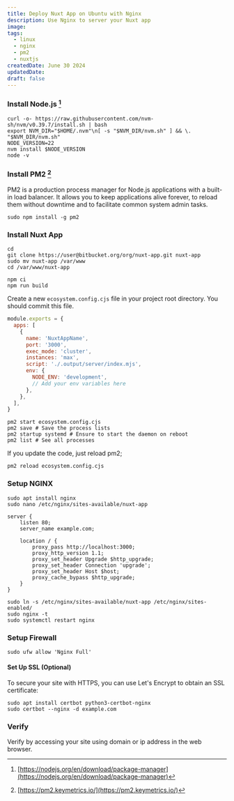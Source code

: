 ```yaml
---
title: Deploy Nuxt App on Ubuntu with Nginx
description: Use Nginx to server your Nuxt app
image:
tags:
  - linux
  - nginx
  - pm2
  - nuxtjs
createdDate: June 30 2024
updatedDate:
draft: false
---
```


### Install Node.js [^1]

[^1]: [https://nodejs.org/en/download/package-manager](https://nodejs.org/en/download/package-manager)

```shell
curl -o- https://raw.githubusercontent.com/nvm-sh/nvm/v0.39.7/install.sh | bash
export NVM_DIR="$HOME/.nvm"\n[ -s "$NVM_DIR/nvm.sh" ] && \. "$NVM_DIR/nvm.sh"
NODE_VERSION=22
nvm install $NODE_VERSION
node -v
```

### Install PM2 [^2]

[^2]: [https://pm2.keymetrics.io/](https://pm2.keymetrics.io/)

PM2 is a production process manager for Node.js applications with a built-in load balancer. It allows you to keep applications alive forever, to reload them without downtime and to facilitate common system admin tasks.

```shell
sudo npm install -g pm2
```

### Install Nuxt App

```shell
cd
git clone https://user@bitbucket.org/org/nuxt-app.git nuxt-app
sudo mv nuxt-app /var/www
cd /var/www/nuxt-app
```

```shell
npm ci
npm run build
```

Create a new `ecosystem.config.cjs` file in your project root directory. You should commit this file.

```js
module.exports = {
  apps: [
    {
      name: 'NuxtAppName',
      port: '3000',
      exec_mode: 'cluster',
      instances: 'max',
      script: './.output/server/index.mjs',
      env: {
        NODE_ENV: 'development',
        // Add your env variables here
      },
    },
  ],
}
```

```shell
pm2 start ecosystem.config.cjs
pm2 save # Save the process lists
pm2 startup systemd # Ensure to start the daemon on reboot
pm2 list # See all processes
```

If you update the code, just reload pm2;

```shell
pm2 reload ecosystem.config.cjs
```

### Setup NGINX

```shell
sudo apt install nginx
sudo nano /etc/nginx/sites-available/nuxt-app
```

```nginx
server {
    listen 80;
    server_name example.com;

    location / {
        proxy_pass http://localhost:3000;
        proxy_http_version 1.1;
        proxy_set_header Upgrade $http_upgrade;
        proxy_set_header Connection 'upgrade';
        proxy_set_header Host $host;
        proxy_cache_bypass $http_upgrade;
    }
}
```

```shell
sudo ln -s /etc/nginx/sites-available/nuxt-app /etc/nginx/sites-enabled/
sudo nginx -t
sudo systemctl restart nginx
```

### Setup Firewall

```shell
sudo ufw allow 'Nginx Full'
```

#### Set Up SSL (Optional)

To secure your site with HTTPS, you can use Let's Encrypt to obtain an SSL certificate:

```shell
sudo apt install certbot python3-certbot-nginx
sudo certbot --nginx -d example.com
```

### Verify

Verify by accessing your site using domain or ip address in the web browser.
